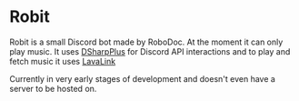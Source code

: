 # Robit
Robit is a small Discord bot made by RoboDoc. At the moment it can only play music.
It uses [DSharpPlus](https://github.com/DSharpPlus/DSharpPlus) for Discord API interactions and to play and fetch music it uses [LavaLink](https://github.com/freyacodes/Lavalink)

Currently in very early stages of development and doesn't even have a server to be hosted on.

